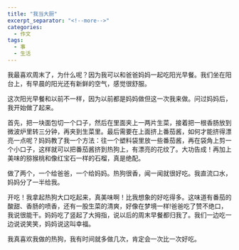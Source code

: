 ```yaml
---
title: "我当大厨"
excerpt_separator: "<!--more-->"
categories:
  - 作文
tags:
  - 事
  - 生活
---
```


我最喜欢周末了，为什么呢？因为我可以和爸爸妈妈一起吃阳光早餐。我们坐在阳台上，有早晨的阳光还有新鲜的空气，感觉很舒服。
<!--more-->

这次阳光早餐和以前不一样，因为以前都是妈妈做但这一次我来做。问过妈妈后，我开始做了起来。

首先，把一块面包切一个口子，然后在里面夹上一两片生菜，接着把一根香肠放到微波炉里转三分钟，再夹到生菜里。最后需要在上面挤上番茄酱，如何才能挤得漂亮一点呢？妈妈教了我一个方法：往一个塑料袋里放一些番茄酱，再在袋角上剪一个小口子，这样就可以把番茄酱挤到热狗上，有漂亮的花纹了。大功告成！再加上美味的猕猴桃和像红宝石一样的石榴，真是绝配。

做了两个，一个给爸爸，一个给妈妈。热狗很香，闻一闻就很好吃。我直流口水，妈妈分了一半给我。

开吃！我拿起热狗大口吃起来，真美味啊！比我想象的好吃得多。这味道有番茄的酸甜、香肠的喷香，还有一股生菜的清爽，好像在梦境一样!爸爸吃了赞不绝口，我说很能干。妈妈吃了竖起了大拇指，说以后的周末早餐都归我了。我们一边吃一边说说笑笑，妈妈说这叫幸福。

我真喜欢我做的热狗，我有时间就多做几次，肯定会一次比一次好吃。
